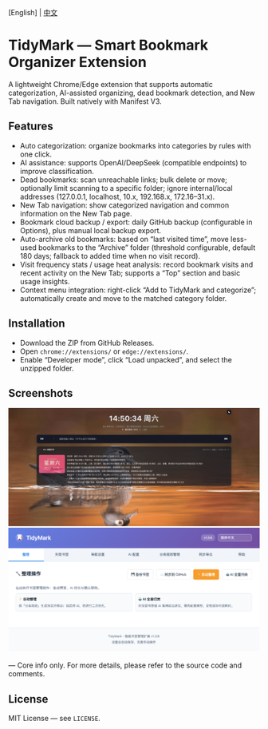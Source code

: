 <!-- Language: switch between English and Chinese -->
[English] | [中文](./README.zh-CN.md)

# TidyMark — Smart Bookmark Organizer Extension

A lightweight Chrome/Edge extension that supports automatic categorization, AI-assisted organizing, dead bookmark detection, and New Tab navigation. Built natively with Manifest V3.

## Features

- Auto categorization: organize bookmarks into categories by rules with one click.
- AI assistance: supports OpenAI/DeepSeek (compatible endpoints) to improve classification.
- Dead bookmarks: scan unreachable links; bulk delete or move; optionally limit scanning to a specific folder; ignore internal/local addresses (127.0.0.1, localhost, 10.x, 192.168.x, 172.16–31.x).
- New Tab navigation: show categorized navigation and common information on the New Tab page.
- Bookmark cloud backup / export: daily GitHub backup (configurable in Options), plus manual local backup export.
- Auto-archive old bookmarks: based on “last visited time”, move less-used bookmarks to the “Archive” folder (threshold configurable, default 180 days; fallback to added time when no visit record).
- Visit frequency stats / usage heat analysis: record bookmark visits and recent activity on the New Tab; supports a “Top” section and basic usage insights.
- Context menu integration: right-click “Add to TidyMark and categorize”; automatically create and move to the matched category folder.

## Installation

- Download the ZIP from GitHub Releases.
- Open `chrome://extensions/` or `edge://extensions/`.
- Enable “Developer mode”, click “Load unpacked”, and select the unzipped folder.

## Screenshots

<a href="./assets/screenshots/nav.png"><img src="./assets/screenshots/nav.png" alt="Navigation" width="900"></a>
<a href="./assets/screenshots/setting.png"><img src="./assets/screenshots/setting.png" alt="Settings" width="600"></a>

— Core info only. For more details, please refer to the source code and comments.

## License

MIT License — see `LICENSE`.